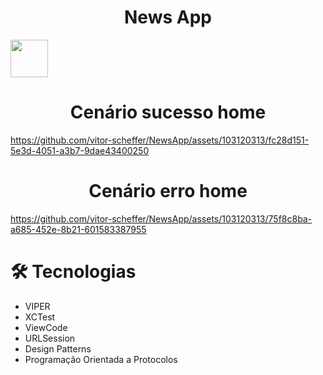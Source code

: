 <h1 align="center">News App</h1>

<div align="center">
  <div style="display: flex">
    <img align="center" style="width: 60px" src="https://github.com/vitor-scheffer/NewsApp/assets/103120313/07ecc4ca-cd2f-4d42-8c8d-bd00b4e5cc5e" />
  </div>
</div>

<h1 align="center">Cenário sucesso home</h1>

https://github.com/vitor-scheffer/NewsApp/assets/103120313/fc28d151-5e3d-4051-a3b7-9dae43400250

<h1 align="center">Cenário erro home</h1>

https://github.com/vitor-scheffer/NewsApp/assets/103120313/75f8c8ba-a685-452e-8b21-601583387955

# 🛠️ Tecnologias

<ul>
  <li>VIPER</li>
  <li>XCTest</li>
  <li>ViewCode</li>
  <li>URLSession</li>
  <li>Design Patterns</li>
  <li>Programação Orientada a Protocolos</li>
</ul>
